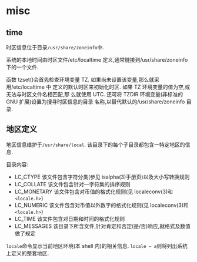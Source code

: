 # misc

## time
时区信息位于目录`/usr/share/zoneinfo`中.

系统的本地时间由时区文件/etc/localtime 定义,通常链接到/usr/share/zoneinfo 下的一个文件.

函数 tzset()会首先检查环境变量 TZ. 如果尚未设置该变量,那么就采用/etc/localtime 中
定义的默认时区来初始化时区. 如果 TZ 环境变量的值为空,或无法与时区文件名相匹配,那
么就使用 UTC. 还可将 TZDIR 环境变量(非标准的 GNU 扩展)设置为搜寻时区信息的目录
名称,以替代默认的/usr/share/zoneinfo 目录.

## 地区定义
地区信息维护于`/usr/share/local`. 该目录下的每个子目录都包含一特定地区的信息.

目录内容:
- LC_CTYPE 该文件包含字符分类(参见 isalpha(3)手册页)以及大小写转换规则
- LC_COLLATE 该文件包含针对一字符集的排序规则
- LC_MONETARY 该文件包含对币值的格式化规则(见 localeconv(3)和`<locale.h>`)
- LC_NUMERIC 该文件包含对币值以外数字的格式化规则(见 localeconv(3)和`<locale.h>`)
- LC_TIME 该文件包含对日期和时间的格式化规则
- LC_MESSAGES 该目录下所含文件,针对肯定和否定(是/否)响应,就格式及数值做了规定

`locale`命令显示当前地区环境(本 shell 内)的相关信息. `locale – a`则将列出系统上定义的整套地区.